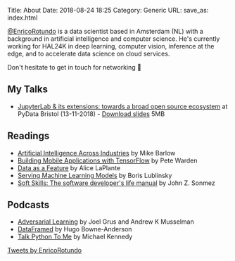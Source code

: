 Title: About
Date: 2018-08-24 18:25
Category: Generic
URL:
save_as: index.html

[@EnricoRotundo](https://twitter.com/EnricoRotundo) is a data scientist based in Amsterdam (NL) with a background in artificial intelligence and computer science. He's currently working for HAL24K in deep learning, computer vision, inference at the edge, and to accelerate data science on cloud services. 

Don't hesitate to get in touch for networking 🤠

## My Talks

* [JupyterLab & its extensions: towards a broad open source ecosystem](https://www.meetup.com/PyData-Bristol/events/255667468/) at PyData Bristol (13-11-2018) - [Download slides](/files/JupyterLab%20%26%20its%20extensions%20-%20PyData%20Bristol%2C%20Nov.%202018.pdf) 5MB 

## Readings

* [Artificial Intelligence Across Industries](https://www.oreilly.com/data/free/artificial-intelligence-across-industries.csp) by Mike Barlow
* [Building Mobile Applications with TensorFlow](https://www.oreilly.com/data/free/building-mobile-applications-with-tensorflow.csp) by Pete Warden
* [Data as a Feature](https://www.oreilly.com/ideas/data-as-a-feature-is-coming-are-product-managers-ready) by Alice LaPlante
* [Serving Machine Learning Models](https://www.lightbend.com/blog/serving-machine-learning-models-free-oreilly-ebook-from-lightbend) by Boris Lublinsky
* [Soft Skills: The software developer's life manual](https://www.oreilly.com/library/view/soft-skills-the/9781617292392/) by John Z. Sonmez

## Podcasts

* [Adversarial Learning](http://adversariallearning.com/) by Joel Grus and Andrew K Musselman
* [DataFramed](https://www.datacamp.com/community/podcast) by Hugo Bowne-Anderson
* [Talk Python To Me](https://talkpython.fm/) by Michael Kennedy

<a class="twitter-timeline" href="https://twitter.com/EnricoRotundo?ref_src=twsrc%5Etfw">Tweets by EnricoRotundo</a> <script async src="https://platform.twitter.com/widgets.js" charset="utf-8"></script>
